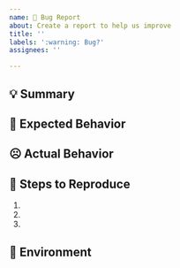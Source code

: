 ```yaml
---
name: 🐛 Bug Report
about: Create a report to help us improve
title: ''
labels: ':warning: Bug?'
assignees: ''

---
```


## 💡 Summary

<!-- Tell us what the bug is -->

## 🙂 Expected Behavior

<!--- Tell us what should happen -->

## ☹️ Actual Behavior

<!--- Tell us what happens instead of the expected behavior -->

## 📝 Steps to Reproduce

1.
2.
3.

## 📌 Environment

<!-- Tell us where on the platform it happens -->
